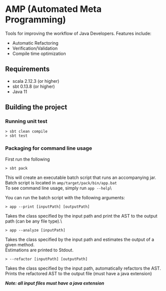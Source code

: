 # AMP (Automated Meta Programming)
Tools for improving the workflow of Java Developers. Features include:   
- Automatic Refactoring
- Verification/Validation  
- Compile time optimization 

## Requirements 
- scala 2.12.3 (or higher)
- sbt 0.13.8 (or higher)
- Java 11 

## Building the project

### Running unit test  
``` 
> sbt clean compile
> sbt test 
```

### Packaging for command line usage
First run the following  
``` 
> sbt pack
```
This will create an executable batch script that runs an accompanying jar.\
Batch script is located in `amp/target/pack/bin/app.bat`\
To see command line usage, simply run `app --help`\

You can run the batch script with the following arguments: 

```
> app --print [inputPath] [outputPath]
```
Takes the class specified by the input path and print the AST to the output path (can be any file type).\
```
> app --analyze [inputPath]
```
Takes the class specified by the input path and estimates the output of a given method.\
Estimations are printed to Stdout. 
 
```
> --refactor [inputPath] [outputPath]
```
Takes the class specified by the input path, automatically refactors the AST.\
Prints the refactored AST to the output file (must have a java extension)

***Note: all input files must have a java extension***  


